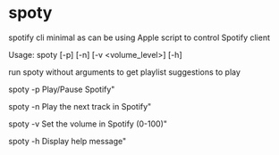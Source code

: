 # spoty
spotify cli minimal as can be
using Apple script to control Spotify client

Usage: spoty [-p] [-n] [-v <volume_level>] [-h]

run spoty without arguments to get playlist suggestions to play

spoty -p         Play/Pause Spotify"

spoty -n         Play the next track in Spotify"

spoty -v <level> Set the volume in Spotify (0-100)"

spoty -h         Display help message"

